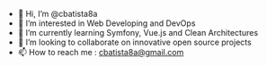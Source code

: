 - 👋 Hi, I’m @cbatista8a
- 👀 I’m interested in Web Developing and DevOps
- 🌱 I’m currently learning Symfony, Vue.js and Clean Architectures
- 💞️ I’m looking to collaborate on innovative open source projects
- 📫 How to reach me : cbatista8a@gmail.com

<!---
cbatista8a/cbatista8a is a ✨ special ✨ repository because its `README.md` (this file) appears on your GitHub profile.
You can click the Preview link to take a look at your changes.
--->
